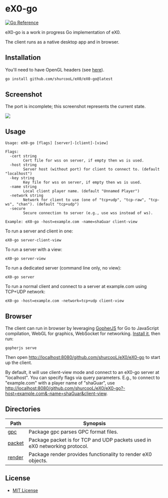 eX0-go
======

[![Go Reference](https://pkg.go.dev/badge/github.com/shurcooL/eX0/eX0-go.svg)](https://pkg.go.dev/github.com/shurcooL/eX0/eX0-go)

eX0-go is a work in progress Go implementation of eX0.

The client runs as a native desktop app and in browser.

Installation
------------

You'll need to have OpenGL headers (see [here](https://github.com/go-gl/glfw#installation)).

```sh
go install github.com/shurcooL/eX0/eX0-go@latest
```

Screenshot
----------

The port is incomplete; this screenshot represents the current state.

![](Screenshot.png)

Usage
-----

```
Usage: eX0-go [flags] [server]-[client]-[view]

Flags:
  -cert string
    	Cert file for wss on server, if empty then ws is used.
  -host string
    	Server host (without port) for client to connect to. (default "localhost")
  -key string
    	Key file for wss on server, if empty then ws is used.
  -name string
    	Local client player name. (default "Unnamed Player")
  -network string
    	Network for client to use (one of "tcp+udp", "tcp-raw", "tcp-ws", "chan"). (default "tcp+udp")
  -secure
    	Secure connection to server (e.g., use wss instead of ws).

Example: eX0-go -host=example.com -name=shaGuar client-view
```

To run a server and client in one:

```
eX0-go server-client-view
```

To run a server with a view:

```
eX0-go server-view
```

To run a dedicated server (command line only, no view):

```
eX0-go server
```

To run a normal client and connect to a server at example.com using TCP+UDP network:

```
eX0-go -host=example.com -network=tcp+udp client-view
```

Browser
-------

The client can run in browser by leveraging [GopherJS](https://github.com/gopherjs/gopherjs#readme) for Go to JavaScript compilation, WebGL for graphics, WebSocket for networking. [Install it](https://github.com/gopherjs/gopherjs#installation-and-usage), then run:

```
gopherjs serve
```

Then open <http://localhost:8080/github.com/shurcooL/eX0/eX0-go> to start up the client.

By default, it will use client-view mode and connect to an eX0-go server at "localhost". You can specify flags via query parameters. E.g., to connect to "example.com" with a player name of "shaGuar", use <http://localhost:8080/github.com/shurcooL/eX0/eX0-go?-host=example.com&-name=shaGuar&client-view>.

Directories
-----------

| Path                                                               | Synopsis                                                                   |
|--------------------------------------------------------------------|----------------------------------------------------------------------------|
| [gpc](https://pkg.go.dev/github.com/shurcooL/eX0/eX0-go/gpc)       | Package gpc parses GPC format files.                                       |
| [packet](https://pkg.go.dev/github.com/shurcooL/eX0/eX0-go/packet) | Package packet is for TCP and UDP packets used in eX0 networking protocol. |
| [render](https://pkg.go.dev/github.com/shurcooL/eX0/eX0-go/render) | Package render provides functionality to render eX0 objects.               |

License
-------

-	[MIT License](../LICENSE)
